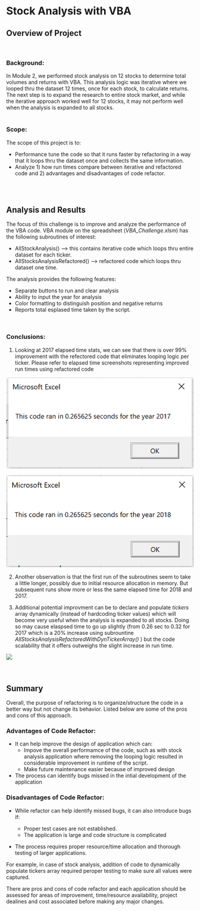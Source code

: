 # Stock Analysis with VBA

## Overview of Project  
<br />


### Background:
In Module 2, we performed stock analysis on 12 stocks to determine total volumes and returns with VBA. This analysis logic was iterative where we looped thru the dataset 12 times, once for each stock, to calculate returns. The next step is to expand the research to entire stock market, and while the iterative approach worked well for 12 stocks, it may not perform well when the analysis is expanded to all stocks. 
<br />
<br /> 

### Scope:
The scope of this project is to:
 - Performance tune the code so that it runs faster by refactoring in a way that it loops thru the dataset once and collects the same information. 
- Analyze 1) how run times compare between iterative and refactored code and 2) advantages and disadvantages of code refactor.  
<br /> 
<br /> 



## Analysis and Results
The focus of this challenge is to improve and analyze the performance of the VBA code. VBA module on the spreadsheet (*VBA_Challenge.xlsm*) has the following subroutines of interest:

-	AllStockAnalysis() --> this contains iterative code which loops thru entire dataset for each ticker.
 - AllStocksAnalysisRefactored() --> refactored code which loops thru dataset one time.  

 The analysis provides the following features:  

- Separate buttons to run and clear analysis
- Ability to input the year for analysis
- Color formatting to distinguish position and negative returns
- Reports total esplased time taken by the script. 

<br /> 

 ### Conclusions:  
 
 1) Looking at 2017 elapsed time stats, we can see that there is over 99% improvement with the refectored code that eliminates looping logic per ticker. Please refer to elapsed time screenshots representing improved run times using refactored code

 ![](/resources/VBA_Challenge_2017.png)  

 ![](/resources/VBA_Challenge_2018.png)


 2) Another observation is that the first run of the subroutines seem to take a little longer, possibly due to initial resource allocation in memory. But subsequent runs show more or less the same elapsed time for 2018 and 2017.  

 3) Additional potential improvment can be to declare and populate *tickers* array dynamically (instead of hardcoding ticker values) which will become very useful when the analysis is expanded to all stocks. Doing so may cause elaspsed time to go up slightly (from 0.26 sec to 0.32 for 2017 which is a 20% increase using subrountine *AllStocksAnalysisRefactoredWithDynTickerArray()* ) but the code scalability that it offers outweighs the slight increase in run time.  

![](/Dynamic_Population_of_Tickers_Array.png)

<br /> 


## Summary
Overall, the purpose of refactoring is to organize/structure the code in a better way but not change its behavior. Listed below are some of the pros and cons of this approach. 

### Advantages of Code Refactor:
- It can help improve the design of application which can:
    - Impove the overall performamce of the code, such as with stock analysis application where removing the looping logic resulted in considerable improvement in runtime of the script.
    - Make future maintenance easier because of improved design
- The process can identify bugs missed in the intial development of the application

### Disadvantages of Code Refactor:
- While refactor can help identify missed bugs, it can also introduce bugs if: 
    - Proper test cases are not established. 
    - The application is large and code structure is complicated  

- The process requires proper resource/time allocation and thorough testing of larger applications.

For example, in case of stock analysis, addition of code to dynamically populate tickers array required peroper testing to make sure all values were captured. 

There are pros and cons of code refactor and each application should be assessed for areas of improvement, time/resource availability, project dealines and cost associated before making any major changes.